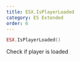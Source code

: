 ```yaml
---
title: ESX.IsPlayerLoaded
category: ES Extended
order: 6
---
```


```lua
ESX.IsPlayerLoaded()
```

Check if player is loaded


